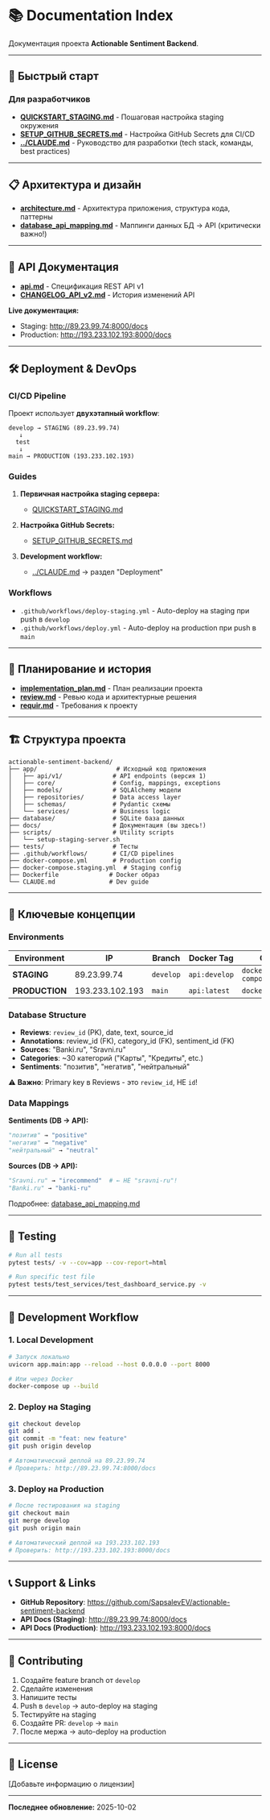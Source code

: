 # 📚 Documentation Index

Документация проекта **Actionable Sentiment Backend**.

---

## 🚀 Быстрый старт

### Для разработчиков

- **[QUICKSTART_STAGING.md](./QUICKSTART_STAGING.md)** - Пошаговая настройка staging окружения
- **[SETUP_GITHUB_SECRETS.md](./SETUP_GITHUB_SECRETS.md)** - Настройка GitHub Secrets для CI/CD
- **[../CLAUDE.md](../CLAUDE.md)** - Руководство для разработки (tech stack, команды, best practices)

---

## 📋 Архитектура и дизайн

- **[architecture.md](./architecture.md)** - Архитектура приложения, структура кода, паттерны
- **[database_api_mapping.md](./database_api_mapping.md)** - Маппинги данных БД → API (критически важно!)

---

## 🔌 API Документация

- **[api.md](./api.md)** - Спецификация REST API v1
- **[CHANGELOG_API_v2.md](./CHANGELOG_API_v2.md)** - История изменений API

**Live документация:**
- Staging: http://89.23.99.74:8000/docs
- Production: http://193.233.102.193:8000/docs

---

## 🛠️ Deployment & DevOps

### CI/CD Pipeline

Проект использует **двухэтапный workflow**:

```
develop → STAGING (89.23.99.74)
   ↓
  test
   ↓
main → PRODUCTION (193.233.102.193)
```

### Guides

1. **Первичная настройка staging сервера:**
   - [QUICKSTART_STAGING.md](./QUICKSTART_STAGING.md)

2. **Настройка GitHub Secrets:**
   - [SETUP_GITHUB_SECRETS.md](./SETUP_GITHUB_SECRETS.md)

3. **Development workflow:**
   - [../CLAUDE.md](../CLAUDE.md) → раздел "Deployment"

### Workflows

- `.github/workflows/deploy-staging.yml` - Auto-deploy на staging при push в `develop`
- `.github/workflows/deploy.yml` - Auto-deploy на production при push в `main`

---

## 📖 Планирование и история

- **[implementation_plan.md](./implementation_plan.md)** - План реализации проекта
- **[review.md](./review.md)** - Ревью кода и архитектурные решения
- **[requir.md](./requir.md)** - Требования к проекту

---

## 🏗️ Структура проекта

```
actionable-sentiment-backend/
├── app/                      # Исходный код приложения
│   ├── api/v1/              # API endpoints (версия 1)
│   ├── core/                # Config, mappings, exceptions
│   ├── models/              # SQLAlchemy модели
│   ├── repositories/        # Data access layer
│   ├── schemas/             # Pydantic схемы
│   └── services/            # Business logic
├── database/                # SQLite база данных
├── docs/                    # Документация (вы здесь!)
├── scripts/                 # Utility scripts
│   └── setup-staging-server.sh
├── tests/                   # Тесты
├── .github/workflows/       # CI/CD pipelines
├── docker-compose.yml       # Production config
├── docker-compose.staging.yml  # Staging config
├── Dockerfile              # Docker образ
└── CLAUDE.md               # Dev guide
```

---

## 🔑 Ключевые концепции

### Environments

| Environment | IP | Branch | Docker Tag | Config File |
|------------|-----|--------|-----------|-------------|
| **STAGING** | 89.23.99.74 | `develop` | `api:develop` | `docker-compose.staging.yml` |
| **PRODUCTION** | 193.233.102.193 | `main` | `api:latest` | `docker-compose.yml` |

### Database Structure

- **Reviews**: `review_id` (PK), date, text, source_id
- **Annotations**: review_id (FK), category_id (FK), sentiment_id (FK)
- **Sources**: "Banki.ru", "Sravni.ru"
- **Categories**: ~30 категорий ("Карты", "Кредиты", etc.)
- **Sentiments**: "позитив", "негатив", "нейтральный"

⚠️ **Важно**: Primary key в Reviews - это `review_id`, НЕ `id`!

### Data Mappings

**Sentiments (DB → API):**
```python
"позитив" → "positive"
"негатив" → "negative"
"нейтральный" → "neutral"
```

**Sources (DB → API):**
```python
"Sravni.ru" → "irecommend"  # ← НЕ "sravni-ru"!
"Banki.ru" → "banki-ru"
```

Подробнее: [database_api_mapping.md](./database_api_mapping.md)

---

## 🧪 Testing

```bash
# Run all tests
pytest tests/ -v --cov=app --cov-report=html

# Run specific test file
pytest tests/test_services/test_dashboard_service.py -v
```

---

## 🚀 Development Workflow

### 1. Local Development

```bash
# Запуск локально
uvicorn app.main:app --reload --host 0.0.0.0 --port 8000

# Или через Docker
docker-compose up --build
```

### 2. Deploy на Staging

```bash
git checkout develop
git add .
git commit -m "feat: new feature"
git push origin develop

# Автоматический деплой на 89.23.99.74
# Проверить: http://89.23.99.74:8000/docs
```

### 3. Deploy на Production

```bash
# После тестирования на staging
git checkout main
git merge develop
git push origin main

# Автоматический деплой на 193.233.102.193
# Проверить: http://193.233.102.193:8000/docs
```

---

## 📞 Support & Links

- **GitHub Repository**: https://github.com/SapsalevEV/actionable-sentiment-backend
- **API Docs (Staging)**: http://89.23.99.74:8000/docs
- **API Docs (Production)**: http://193.233.102.193:8000/docs

---

## 📝 Contributing

1. Создайте feature branch от `develop`
2. Сделайте изменения
3. Напишите тесты
4. Push в `develop` → auto-deploy на staging
5. Тестируйте на staging
6. Создайте PR: `develop` → `main`
7. После мержа → auto-deploy на production

---

## 📄 License

[Добавьте информацию о лицензии]

---

**Последнее обновление:** 2025-10-02
